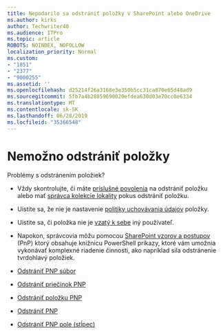 ```yaml
---
title: Nepodarilo sa odstrániť položky v SharePoint alebo OneDrive
ms.author: kirks
author: Techwriter40
ms.audience: ITPro
ms.topic: article
ROBOTS: NOINDEX, NOFOLLOW
localization_priority: Normal
ms.custom:
- "1851"
- "2377"
- "9000255"
ms.assetid: ''
ms.openlocfilehash: d25214f26a3168e3e350b5cc31ca870e65d48ad9
ms.sourcegitcommit: 5fb7a4b28859690020efdea630d03e70cc0e6334
ms.translationtype: MT
ms.contentlocale: sk-SK
ms.lasthandoff: 06/28/2019
ms.locfileid: "35366548"
---
```

# <a name="unable-to-delete-items"></a>Nemožno odstrániť položky

Problémy s odstránením položiek?

- Vždy skontrolujte, či máte [príslušné povolenia](https://docs.microsoft.com/sharepoint/default-sharepoint-groups) na odstrániť položku alebo mať [správca kolekcie lokality](https://docs.microsoft.com/sharepoint/customize-sharepoint-site-permissions#add-change-or-remove-a-site-collection-administrator) pokus odstrániť položku.

- Uistite sa, že nie je nastavenie [politiky uchovávania údajov](https://docs.microsoft.com/office365/securitycompliance/retention-policies) položky.

- Uistite sa, či položka nie je [vzatý k sebe](https://support.office.com/article/check-out-check-in-or-discard-changes-to-files-in-a-library-7e2c12a9-a874-4393-9511-1378a700f6de) iný používateľ.

- Napokon, správcovia môžu pomocou [SharePoint vzorov a postupov](https://docs.microsoft.com/powershell/sharepoint/sharepoint-pnp/sharepoint-pnp-cmdlets?view=sharepoint-ps#installation) (PnP) ktorý obsahuje knižnicu PowerShell príkazy, ktoré vám umožnia vykonávať komplexné riadenie činnosti, ako napríklad sila odstránenie tvrdohlavý položiek.
- [Odstrániť PNP súbor](https://docs.microsoft.com/powershell/module/sharepoint-pnp/remove-pnpfile?view=sharepoint-ps)
- [Odstrániť priečinok PNP](https://docs.microsoft.com/powershell/module/sharepoint-pnp/remove-pnpfolder?view=sharepoint-ps)
- [Odstrániť položku PNP](https://docs.microsoft.com/powershell/module/sharepoint-pnp/remove-pnplistitem?view=sharepoint-ps)
- [Odstrániť PNP](https://docs.microsoft.com/powershell/module/sharepoint-pnp/remove-pnplist?view=sharepoint-ps)
- [Odstrániť PNP pole (stĺpec)](https://docs.microsoft.com/powershell/module/sharepoint-pnp/remove-pnpfield?view=sharepoint-ps)